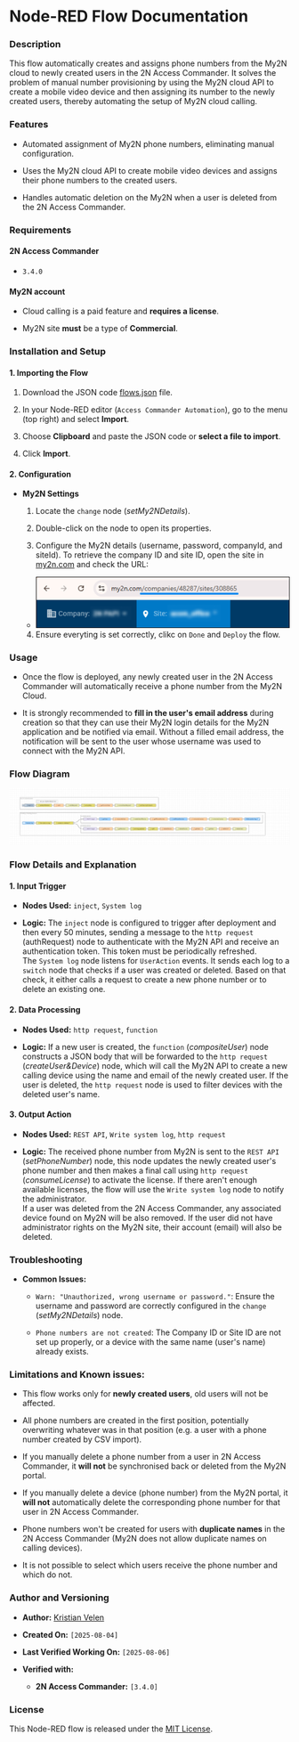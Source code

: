 # Node-RED Flow Documentation

### Description

This flow automatically creates and assigns phone numbers from the My2N cloud to newly created users in the 2N Access Commander. It solves the problem of manual number provisioning by using the My2N cloud API to create a mobile video device and then assigning its number to the newly created users, thereby automating the setup of My2N cloud calling.

### Features

* Automated assignment of My2N phone numbers, eliminating manual configuration.

* Uses the My2N cloud API to create mobile video devices and assigns their phone numbers to the created users.

* Handles automatic deletion on the My2N when a user is deleted from the 2N Access Commander.

### Requirements

#### 2N Access Commander

* `3.4.0`

#### My2N account

* Cloud calling is a paid feature and **requires a license**.

* My2N site **must** be a type of **Commercial**.

### Installation and Setup

#### 1. Importing the Flow

1. Download the JSON code [flows.json](flows.json) file.

2. In your Node-RED editor (`Access Commander Automation`), go to the menu (top right) and select **Import**.

3. Choose **Clipboard** and paste the JSON code or **select a file to import**.

4. Click **Import**.

#### 2. Configuration

  * **My2N Settings**

    1. Locate the `change` node (*setMy2NDetails*).

    2. Double-click on the node to open its properties.

    3. Configure the My2N details (username, password, companyId, and siteId). To retrieve the company ID and site ID, open the site in [my2n.com](https://my2n.com) and check the URL:
    
      * ![Where to locate company and site ID](comany_site_ID.png "CompanyID&SiteID")

    4. Ensure everyting is set correctly, clikc on `Done` and `Deploy` the flow.

### Usage

* Once the flow is deployed, any newly created user in the 2N Access Commander will automatically receive a phone number from the My2N Cloud.

* It is strongly recommended to **fill in the user's email address** during creation so that they can use their My2N login details for the My2N application and be notified via email. Without a filled email address, the notification will be sent to the user whose username was used to connect with the My2N API.

### Flow Diagram

![Flow Diagram](diagram.png "Flow Diagram")

### Flow Details and Explanation

#### 1. Input Trigger

* **Nodes Used:** `inject`, `System log`

* **Logic:** The `inject` node is configured to trigger after deployment and then every 50 minutes, sending a message to the `http request` (authRequest) node to authenticate with the My2N API and receive an authentication token. This token must be periodically refreshed.  
The `System log` node listens for `UserAction` events. It sends each log to a `switch` node that checks if a user was created or deleted. Based on that check, it either calls a request to create a new phone number or to delete an existing one.

#### 2. Data Processing

* **Nodes Used:** `http request`, `function`

* **Logic:** If a new user is created, the `function` (*compositeUser*) node constructs a JSON body that will be forwarded to the `http request` (*createUser&Device*) node, which will call the My2N API to create a new calling device using the name and email of the newly created user. If the user is deleted, the `http request` node is used to filter devices with the deleted user's name.

#### 3. Output Action

* **Nodes Used:** `REST API`, `Write system log`, `http request`

* **Logic:** The received phone number from My2N is sent to the `REST API` (*setPhoneNumber*) node, this node updates the newly created user's phone number and then makes a final call using `http request` (*consumeLicense*) to activate the license. If there aren't enough available licenses, the flow will use the `Write system log` node to notify the administrator.  
If a user was deleted from the 2N Access Commander, any associated device found on My2N will be also removed. If the user did not have administrator rights on the My2N site, their account (email) will also be deleted.

### Troubleshooting

* **Common Issues:**

  * `Warn: "Unauthorized, wrong username or password."`: Ensure the username and password are correctly configured in the `change` (*setMy2NDetails*) node.

  * `Phone numbers are not created`: The Company ID or Site ID are not set up properly, or a device with the same name (user's name) already exists.

### Limitations and Known issues:

  * This flow works only for **newly created users**, old users will not be affected.
  
  * All phone numbers are created in the first position, potentially overwriting whatever was in that position (e.g. a user with a phone number created by CSV import).

  * If you manually delete a phone number from a user in 2N Access Commander, it **will not** be synchronised back or deleted from the My2N portal.

  * If you manually delete a device (phone number) from the My2N portal, it **will not** automatically delete the corresponding phone number for that user in 2N Access Commander.

  * Phone numbers won't be created for users with **duplicate names** in the 2N Access Commander (My2N does not allow duplicate names on calling devices).

  * It is not possible to select which users receive the phone number and which do not.

### Author and Versioning

* **Author:** [Kristian Velen](https://github.com/kv-0000)

* **Created On:** `[2025-08-04]`

* **Last Verified Working On:** `[2025-08-06]`

* **Verified with:**

  * **2N Access Commander:** `[3.4.0]`

### License

This Node-RED flow is released under the [MIT License](https://opensource.org/licenses/MIT).